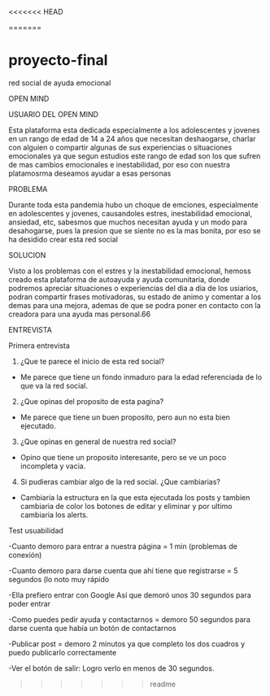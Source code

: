 <<<<<<< HEAD

=======
# proyecto-final
red social de ayuda emocional

OPEN MIND

USUARIO DEL OPEN MIND

Esta plataforma esta dedicada especialmente a los adolescentes y jovenes en un rango de edad de 14 a 24 años que necesitan deshaogarse, charlar con alguien o compartir algunas de sus experiencias o situaciones emocionales ya que segun estudios este rango de edad son los que sufren de mas cambios emocionales e inestabilidad, por eso con nuestra platamosrma deseamos ayudar a esas personas

PROBLEMA 

Durante toda esta pandemia hubo un choque de emciones, especialmente en adolescentes y jovenes, causandoles estres, inestabilidad emocional, ansiedad, etc, sabesmos que muchos necesitan ayuda y un modo para desahogarse, pues la presion que se siente no es la mas bonita, por eso se ha desidido crear esta red social


SOLUCION

Visto a los problemas con el estres y la inestabilidad emocional, hemoss creado esta plataforma de autoayuda y ayuda comunitaria, donde podremos apreciar situaciones o experiencias del dia a dia de los usiarios, podran compartir frases motivadoras, su estado de animo y comentar a los demas para una mejora, ademas de que se podra poner en contacto con la creadora para una ayuda mas personal.66

ENTREVISTA

Primera entrevista 
  
  1. ¿Que te parece el inicio de esta red social?
  - Me parece que tiene un fondo inmaduro para la edad referenciada de lo que va la red social.

  2. ¿Que opinas del proposito de esta pagina?
  - Me parece que tiene un buen proposito, pero aun no esta bien ejecutado.

  3. ¿Que opinas en general de nuestra red social?
  - Opino que tiene un proposito interesante, pero se ve un poco incompleta y vacia.

  4. Si pudieras cambiar algo de la red social. ¿Que cambiarias?
  - Cambiaria la estructura en la que esta ejecutada los posts y tambien cambiaria de color los botones de editar y eliminar y por ultimo cambiaria los alerts.

Test usuabilidad

-Cuanto demoro para entrar a nuestra página = 1 min (problemas de conexión)

-Cuanto demoro para darse cuenta que ahí tiene que registrarse =  5 segundos (lo noto muy rápido 

-Ella prefiero entrar con Google
Así que demoró unos 30 segundos para poder entrar

-Como puedes pedir ayuda y contactarnos = demoro 50 segundos para darse cuenta que había un botón de contactarnos

-Publicar post = demoro 2 minutos ya que completo los dos cuadros y puedo publicarlo correctamente

-Ver el botón de salir: 
Logro verlo en menos de 30 segundos.
>>>>>>> readme
